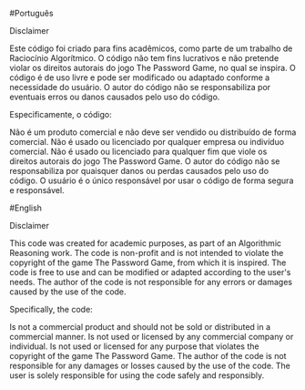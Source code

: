 #Português

Disclaimer

Este código foi criado para fins acadêmicos, como parte de um trabalho de Raciocínio Algorítmico. O código não tem fins lucrativos e não pretende violar os direitos autorais do jogo The Password Game, no qual se inspira. O código é de uso livre e pode ser modificado ou adaptado conforme a necessidade do usuário. O autor do código não se responsabiliza por eventuais erros ou danos causados pelo uso do código.

Especificamente, o código:

Não é um produto comercial e não deve ser vendido ou distribuído de forma comercial.
Não é usado ou licenciado por qualquer empresa ou indivíduo comercial.
Não é usado ou licenciado para qualquer fim que viole os direitos autorais do jogo The Password Game.
O autor do código não se responsabiliza por quaisquer danos ou perdas causados pelo uso do código. O usuário é o único responsável por usar o código de forma segura e responsável.

#English

Disclaimer

This code was created for academic purposes, as part of an Algorithmic Reasoning work. The code is non-profit and is not intended to violate the copyright of the game The Password Game, from which it is inspired. The code is free to use and can be modified or adapted according to the user's needs. The author of the code is not responsible for any errors or damages caused by the use of the code.

Specifically, the code:

Is not a commercial product and should not be sold or distributed in a commercial manner.
Is not used or licensed by any commercial company or individual.
Is not used or licensed for any purpose that violates the copyright of the game The Password Game.
The author of the code is not responsible for any damages or losses caused by the use of the code. The user is solely responsible for using the code safely and responsibly.
